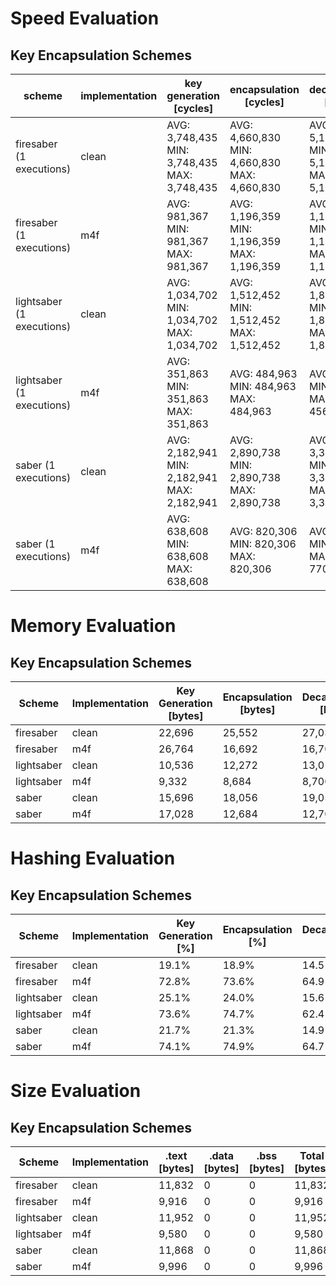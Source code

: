 # Speed Evaluation
## Key Encapsulation Schemes
| scheme | implementation | key generation [cycles] | encapsulation [cycles] | decapsulation [cycles] |
| ------ | -------------- | ----------------------- | ---------------------- | ---------------------- |
| firesaber (1 executions) | clean | AVG: 3,748,435 <br /> MIN: 3,748,435 <br /> MAX: 3,748,435 | AVG: 4,660,830 <br /> MIN: 4,660,830 <br /> MAX: 4,660,830 | AVG: 5,108,568 <br /> MIN: 5,108,568 <br /> MAX: 5,108,568 |
| firesaber (1 executions) | m4f | AVG: 981,367 <br /> MIN: 981,367 <br /> MAX: 981,367 | AVG: 1,196,359 <br /> MIN: 1,196,359 <br /> MAX: 1,196,359 | AVG: 1,141,368 <br /> MIN: 1,141,368 <br /> MAX: 1,141,368 |
| lightsaber (1 executions) | clean | AVG: 1,034,702 <br /> MIN: 1,034,702 <br /> MAX: 1,034,702 | AVG: 1,512,452 <br /> MIN: 1,512,452 <br /> MAX: 1,512,452 | AVG: 1,824,151 <br /> MIN: 1,824,151 <br /> MAX: 1,824,151 |
| lightsaber (1 executions) | m4f | AVG: 351,863 <br /> MIN: 351,863 <br /> MAX: 351,863 | AVG: 484,963 <br /> MIN: 484,963 <br /> MAX: 484,963 | AVG: 456,085 <br /> MIN: 456,085 <br /> MAX: 456,085 |
| saber (1 executions) | clean | AVG: 2,182,941 <br /> MIN: 2,182,941 <br /> MAX: 2,182,941 | AVG: 2,890,738 <br /> MIN: 2,890,738 <br /> MAX: 2,890,738 | AVG: 3,357,169 <br /> MIN: 3,357,169 <br /> MAX: 3,357,169 |
| saber (1 executions) | m4f | AVG: 638,608 <br /> MIN: 638,608 <br /> MAX: 638,608 | AVG: 820,306 <br /> MIN: 820,306 <br /> MAX: 820,306 | AVG: 770,998 <br /> MIN: 770,998 <br /> MAX: 770,998 |
# Memory Evaluation
## Key Encapsulation Schemes
| Scheme | Implementation | Key Generation [bytes] | Encapsulation [bytes] | Decapsulation [bytes] |
| ------ | -------------- | ---------------------- | --------------------- | --------------------- |
| firesaber | clean | 22,696 | 25,552 | 27,032 |
| firesaber | m4f | 26,764 | 16,692 | 16,708 |
| lightsaber | clean | 10,536 | 12,272 | 13,016 |
| lightsaber | m4f | 9,332 | 8,684 | 8,700 |
| saber | clean | 15,696 | 18,056 | 19,056 |
| saber | m4f | 17,028 | 12,684 | 12,700 |
# Hashing Evaluation
## Key Encapsulation Schemes
| Scheme | Implementation | Key Generation [%] | Encapsulation [%] | Decapsulation [%] |
| ------ | -------------- | ------------------ | ----------------- | ----------------- |
| firesaber | clean | 19.1% | 18.9% | 14.5% |
| firesaber | m4f | 72.8% | 73.6% | 64.9% |
| lightsaber | clean | 25.1% | 24.0% | 15.6% |
| lightsaber | m4f | 73.6% | 74.7% | 62.4% |
| saber | clean | 21.7% | 21.3% | 14.9% |
| saber | m4f | 74.1% | 74.9% | 64.7% |
# Size Evaluation
## Key Encapsulation Schemes
| Scheme | Implementation | .text [bytes] | .data [bytes] | .bss [bytes] | Total [bytes] |
| ------ | -------------- | ------------- | ------------- | ------------ | ------------- |
| firesaber | clean | 11,832 | 0 | 0 | 11,832 |
| firesaber | m4f | 9,916 | 0 | 0 | 9,916 |
| lightsaber | clean | 11,952 | 0 | 0 | 11,952 |
| lightsaber | m4f | 9,580 | 0 | 0 | 9,580 |
| saber | clean | 11,868 | 0 | 0 | 11,868 |
| saber | m4f | 9,996 | 0 | 0 | 9,996 |
